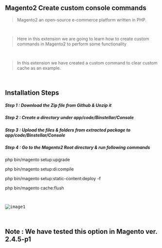 ## Magento2 Create custom console commands

> Magento2 an open-source e-commerce platform written in PHP.

&nbsp;
&nbsp;

> Here in this extension we are going to learn how to create custom commands in Magento2 to perform some functionality

&nbsp;
&nbsp;

> In this extension we have created a custom command to clear custom cache as an example.

&nbsp;
&nbsp;

## Installation Steps

##### Step 1 : Download the Zip file from Github & Unzip it
##### Step 2 : Create a directory under app/code/Binstellar/Console
##### Step 3 : Upload the files & folders from extracted package to app/code/Binstellar/Console
##### Step 4 : Go to the Magento2 Root directory & run following commands

php bin/magento setup:upgrade

php bin/magento setup:di:compile

php bin/magento setup:static-content:deploy -f

php bin/magento cache:flush


&nbsp;
&nbsp;

<kbd>

![image1](https://user-images.githubusercontent.com/123800304/217810809-30f50df6-e17d-4262-93fb-7f4c47d061b2.png)


</kbd>

&nbsp;
&nbsp;

## Note : We have tested this option in Magento ver. 2.4.5-p1
